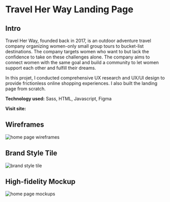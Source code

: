 # Travel Her Way Landing Page

## Intro
Travel Her Way, founded back in 2017, is an outdoor adventure travel company organizing women-only small group tours to bucket-list destinations. The company targets women who want to but lack the confidence to take on these challenges alone. The company aims to connect women with the same goal and build a community to let women support each other and fulfill their dreams.

In this projet, I conducted comprehensive UX research and UX/UI design to provide frictionless online shopping experiences. I also built the landing page from scratch.

**Technology used:** Sass, HTML, Javascript, Figma

**Visit site:**

## Wireframes
![home page wireframes](https://drive.google.com/uc?export=view&id=1JH0RnTEPIWJHNxG_kZ6aeCRHYlZgX7xs)

## Brand Style Tile
![brand style tile](https://drive.google.com/uc?export=view&id=1lvOFae-djamM6Tqmcr2PIfNDkcnAip3i)


## High-fidelity Mockup
![home page mockups](https://drive.google.com/uc?export=view&id=1EzmjTr-FEElGBsQd_sD1tlgidJgiPAP7)

